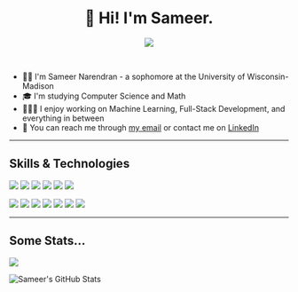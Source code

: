 <h1 align="center">👋 Hi! I'm Sameer.</h1>
<p align="center">
	<img src="https://readme-typing-svg.demolab.com/?lines=I+like+to+build+things+in+my+free+time&font=Fira%20Code&center=true&width=500&height=50&duration=4000&pause=1000">
</p>

<br/>


- 🧑🏾 I'm Sameer Narendran - a sophomore at the University of Wisconsin-Madison
- 🎓 I'm studying Computer Science and Math
- 👨🏾‍💻️ I enjoy working on Machine Learning, Full-Stack Development, and everything in between
- 💬 You can reach me through <a href="mailto:sameer.narendran@gmail.com">my email</a> or contact me on <a href="https://www.linkedin.com/in/sameer-narendran/">LinkedIn</a>

-------

## Skills & Technologies
![](https://img.shields.io/badge/-Java%20-60a030)
![](https://img.shields.io/badge/-Python%20-60a030)
![](https://img.shields.io/badge/-C%20-60a030)
![](https://img.shields.io/badge/-JavaScript%20-60a030)
![](https://img.shields.io/badge/-HTML/CSS%20-60a030)
![](https://img.shields.io/badge/-SQL%20-60a030)

![](https://img.shields.io/badge/-ReactJS%20-60a030)
![](https://img.shields.io/badge/-Redux%20-60a030)
![](https://img.shields.io/badge/-MongoDB%20-60a030)
![](https://img.shields.io/badge/-MySQL%20-60a030)
![](https://img.shields.io/badge/-Scikit-Learn%20-60a030)
![](https://img.shields.io/badge/-Tensorflow%20-60a030)
![](https://img.shields.io/badge/-Git%20-60a030)

-------

## Some Stats...
![](https://visitor-badge.glitch.me/badge?page_id=sameer-n012.sameer-n012)

![Sameer's GitHub Stats](https://github-readme-stats.vercel.app/api?username=sameer-n012&custom_title=Some%20of%20my%20recent%20work&count_private=true&theme=tokyonight)


<!---
sameer-n012/sameer-n012 is a ✨ special ✨ repository because its `README.md` (this file) appears on your GitHub profile.
You can click the Preview link to take a look at your changes.
--->
